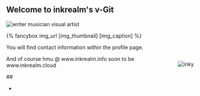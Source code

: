 
## Welcome to inkrealm's v-Git
![writer musician visual artist](https://64.media.tumblr.com/347c70bf33a01d3c858ed1523f7b1017/74c11d85d887c664-18/s640x960/bb0428ef307d12882e9e509e294e0c4fc18b3848.png)

{% fancybox img_url [img_thumbnail] [img_caption] %}

You will find contact information 
within the profile page.

<p style="float:right"><img src="https://64.media.tumblr.com/c89cf0b0d50c61a8e9cedc27a0c4c100/93dbb76ea7cb983e-a2/s400x600/0c8c887db47b1f97c235387f271a357273e23003.gifv" alt="inky" /></p>

<p>And of course hmu @ www.inkrealm.info
soon to be www.inkrealm.cloud</p>
##

*
